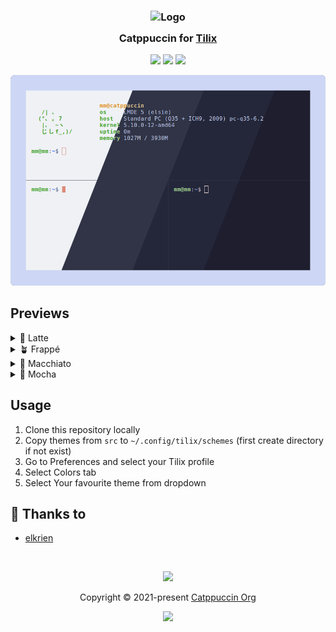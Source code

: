 <h3 align="center">
	<img src="https://raw.githubusercontent.com/catppuccin/catppuccin/main/assets/logos/exports/1544x1544_circle.png" width="100" alt="Logo"/><br/>
	<img src="https://raw.githubusercontent.com/catppuccin/catppuccin/main/assets/misc/transparent.png" height="30" width="0px"/>
	Catppuccin for <a href="https://gnunn1.github.io/tilix-web/">Tilix</a>
	<img src="https://raw.githubusercontent.com/catppuccin/catppuccin/main/assets/misc/transparent.png" height="30" width="0px"/>
</h3>

<p align="center">
    <a href="https://github.com/catppuccin/tilix/stargazers"><img src="https://img.shields.io/github/stars/catppuccin/tilix?colorA=363a4f&colorB=b7bdf8&style=for-the-badge"></a>
    <a href="https://github.com/catppuccin/tilix/issues"><img src="https://img.shields.io/github/issues/catppuccin/tilix?colorA=363a4f&colorB=f5a97f&style=for-the-badge"></a>
    <a href="https://github.com/catppuccin/tilix/contributors"><img src="https://img.shields.io/github/contributors/catppuccin/tilix?colorA=363a4f&colorB=a6da95&style=for-the-badge"></a>
</p>

<p align="center">
  <img src="https://raw.githubusercontent.com/catppuccin/tilix/main/assets/tilix.png"/>
</p>

## Previews

<details>
<summary>🌻 Latte</summary>
  <img src="https://raw.githubusercontent.com/catppuccin/tilix/main/assets/tilix-latte.png"/>
</details>
<details>
<summary>🪴 Frappé</summary>
  <img src="https://raw.githubusercontent.com/catppuccin/tilix/main/assets/tilix-frappe.png"/>
</details>
<details>
<summary>🌺 Macchiato</summary>
  <img src="https://raw.githubusercontent.com/catppuccin/tilix/main/assets/tilix-macchiato.png"/>
</details>
<details>
<summary>🌿 Mocha</summary>
  <img src="https://raw.githubusercontent.com/catppuccin/tilix/main/assets/tilix-mocha.png"/>
</details>

## Usage

1. Clone this repository locally
2. Copy themes from `src` to `~/.config/tilix/schemes` (first create directory if not exist)
3. Go to Preferences and select your Tilix profile
4. Select Colors tab
5. Select Your favourite theme from dropdown

## 💝 Thanks to

- [elkrien](https://github.com/elkrien)

&nbsp;

<p align="center"><img src="https://raw.githubusercontent.com/catppuccin/catppuccin/main/assets/footers/gray0_ctp_on_line.svg?sanitize=true" /></p>
<p align="center">Copyright &copy; 2021-present <a href="https://github.com/catppuccin" target="_blank">Catppuccin Org</a>
<p align="center"><a href="https://github.com/catppuccin/catppuccin/blob/main/LICENSE"><img src="https://img.shields.io/static/v1.svg?style=for-the-badge&label=License&message=MIT&logoColor=d9e0ee&colorA=363a4f&colorB=b7bdf8"/></a></p>
